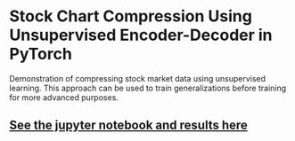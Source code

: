 # Stock Chart Compression Using Unsupervised Encoder-Decoder in PyTorch
Demonstration of compressing stock market data using unsupervised learning.  This approach can be used to train generalizations before training for more advanced purposes.

## [See the jupyter notebook and results here](https://gkaye-machine-learning.s3.amazonaws.com/README.html)
